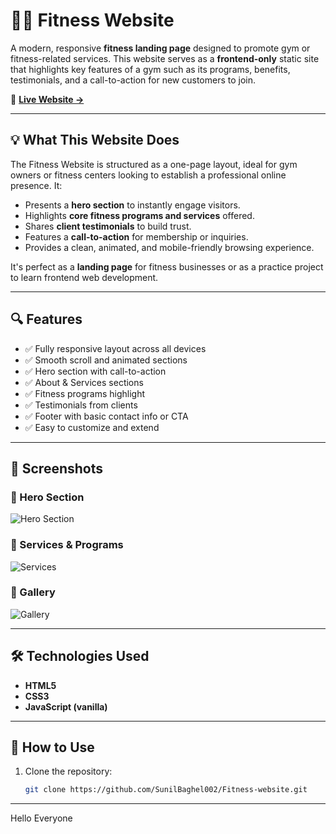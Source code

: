 # 🏋️‍♂️ Fitness Website

A modern, responsive **fitness landing page** designed to promote gym or fitness-related services. This website serves as a **frontend-only** static site that highlights key features of a gym such as its programs, benefits, testimonials, and a call-to-action for new customers to join.

🚀 **[Live Website →](https://fitness-website-topaz-pi.vercel.app/)**

---

## 💡 What This Website Does

The Fitness Website is structured as a one-page layout, ideal for gym owners or fitness centers looking to establish a professional online presence. It:

- Presents a **hero section** to instantly engage visitors.
- Highlights **core fitness programs and services** offered.
- Shares **client testimonials** to build trust.
- Features a **call-to-action** for membership or inquiries.
- Provides a clean, animated, and mobile-friendly browsing experience.

It's perfect as a **landing page** for fitness businesses or as a practice project to learn frontend web development.

---

## 🔍 Features

- ✅ Fully responsive layout across all devices
- ✅ Smooth scroll and animated sections
- ✅ Hero section with call-to-action
- ✅ About & Services sections
- ✅ Fitness programs highlight
- ✅ Testimonials from clients
- ✅ Footer with basic contact info or CTA
- ✅ Easy to customize and extend

---

## 📸 Screenshots


### 🔼 Hero Section
![Hero Section](./images/home.png)

### 💪 Services & Programs
![Services](./images/services.png)

### 📸 Gallery
![Gallery](./images/gallery.png)

---

## 🛠️ Technologies Used

- **HTML5**
- **CSS3**
- **JavaScript (vanilla)**

---

## 📂 How to Use

1. Clone the repository:
   ```bash
   git clone https://github.com/SunilBaghel002/Fitness-website.git

---
Hello Everyone
